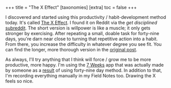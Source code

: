 +++
title = "The X Effect"
[taxonomies]
[extra]
  toc = false
+++

I discovered and started using this productivity / habit-development method today. It's called [The X Effect](https://www.reddit.com/r/theXeffect/). I found it on Reddit via the _get disciplined_ [subreddit](http://www.reddit.com/r/getdisciplined/). The short version is willpower is like a muscle; it only gets stronger by exercising. After repeating a small, doable task for forty-nine days, you're darn near close to turning that repetitive action into a habit. From there, you increase the difficulty in whatever degree you see fit. You can find the longer, more thorough version in the [original post](http://www.reddit.com/r/getdisciplined/comments/1x99m6/im_a_piece_of_shit_no_more_games_no_more_lies_no/cf9dz72).

As always, I'll try anything that I think will force / grow me to be more productive, more happy. I'm using the [7 Weeks](https://play.google.com/store/apps/details?id=com.ryan.brooks.sevenweeks.app) app that was actually made by someone as a [result](http://www.reddit.com/r/theXeffect/comments/2839zy/thank_you_rthexeffect/) of using forty-nine day method. In addition to that, I'm recording everything manually in my Field Notes too. Drawing the X feels so nice.
